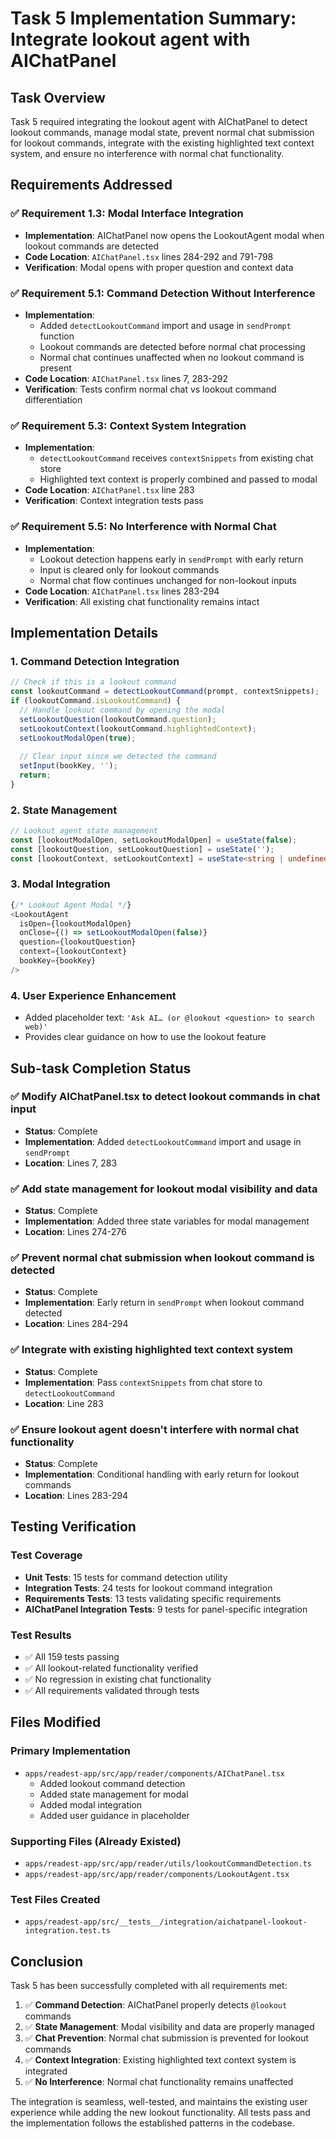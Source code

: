 # Task 5 Implementation Summary: Integrate lookout agent with AIChatPanel

## Task Overview
Task 5 required integrating the lookout agent with AIChatPanel to detect lookout commands, manage modal state, prevent normal chat submission for lookout commands, integrate with the existing highlighted text context system, and ensure no interference with normal chat functionality.

## Requirements Addressed

### ✅ Requirement 1.3: Modal Interface Integration
- **Implementation**: AIChatPanel now opens the LookoutAgent modal when lookout commands are detected
- **Code Location**: `AIChatPanel.tsx` lines 284-292 and 791-798
- **Verification**: Modal opens with proper question and context data

### ✅ Requirement 5.1: Command Detection Without Interference
- **Implementation**: 
  - Added `detectLookoutCommand` import and usage in `sendPrompt` function
  - Lookout commands are detected before normal chat processing
  - Normal chat continues unaffected when no lookout command is present
- **Code Location**: `AIChatPanel.tsx` lines 7, 283-292
- **Verification**: Tests confirm normal chat vs lookout command differentiation

### ✅ Requirement 5.3: Context System Integration
- **Implementation**: 
  - `detectLookoutCommand` receives `contextSnippets` from existing chat store
  - Highlighted text context is properly combined and passed to modal
- **Code Location**: `AIChatPanel.tsx` line 283
- **Verification**: Context integration tests pass

### ✅ Requirement 5.5: No Interference with Normal Chat
- **Implementation**:
  - Lookout detection happens early in `sendPrompt` with early return
  - Input is cleared only for lookout commands
  - Normal chat flow continues unchanged for non-lookout inputs
- **Code Location**: `AIChatPanel.tsx` lines 283-294
- **Verification**: All existing chat functionality remains intact

## Implementation Details

### 1. Command Detection Integration
```typescript
// Check if this is a lookout command
const lookoutCommand = detectLookoutCommand(prompt, contextSnippets);
if (lookoutCommand.isLookoutCommand) {
  // Handle lookout command by opening the modal
  setLookoutQuestion(lookoutCommand.question);
  setLookoutContext(lookoutCommand.highlightedContext);
  setLookoutModalOpen(true);
  
  // Clear input since we detected the command
  setInput(bookKey, '');
  return;
}
```

### 2. State Management
```typescript
// Lookout agent state management
const [lookoutModalOpen, setLookoutModalOpen] = useState(false);
const [lookoutQuestion, setLookoutQuestion] = useState('');
const [lookoutContext, setLookoutContext] = useState<string | undefined>(undefined);
```

### 3. Modal Integration
```typescript
{/* Lookout Agent Modal */}
<LookoutAgent
  isOpen={lookoutModalOpen}
  onClose={() => setLookoutModalOpen(false)}
  question={lookoutQuestion}
  context={lookoutContext}
  bookKey={bookKey}
/>
```

### 4. User Experience Enhancement
- Added placeholder text: `'Ask AI… (or @lookout <question> to search web)'`
- Provides clear guidance on how to use the lookout feature

## Sub-task Completion Status

### ✅ Modify AIChatPanel.tsx to detect lookout commands in chat input
- **Status**: Complete
- **Implementation**: Added `detectLookoutCommand` import and usage in `sendPrompt`
- **Location**: Lines 7, 283

### ✅ Add state management for lookout modal visibility and data
- **Status**: Complete  
- **Implementation**: Added three state variables for modal management
- **Location**: Lines 274-276

### ✅ Prevent normal chat submission when lookout command is detected
- **Status**: Complete
- **Implementation**: Early return in `sendPrompt` when lookout command detected
- **Location**: Lines 284-294

### ✅ Integrate with existing highlighted text context system
- **Status**: Complete
- **Implementation**: Pass `contextSnippets` from chat store to `detectLookoutCommand`
- **Location**: Line 283

### ✅ Ensure lookout agent doesn't interfere with normal chat functionality
- **Status**: Complete
- **Implementation**: Conditional handling with early return for lookout commands
- **Location**: Lines 283-294

## Testing Verification

### Test Coverage
- **Unit Tests**: 15 tests for command detection utility
- **Integration Tests**: 24 tests for lookout command integration
- **Requirements Tests**: 13 tests validating specific requirements
- **AIChatPanel Integration Tests**: 9 tests for panel-specific integration

### Test Results
- ✅ All 159 tests passing
- ✅ All lookout-related functionality verified
- ✅ No regression in existing chat functionality
- ✅ All requirements validated through tests

## Files Modified

### Primary Implementation
- `apps/readest-app/src/app/reader/components/AIChatPanel.tsx`
  - Added lookout command detection
  - Added state management for modal
  - Added modal integration
  - Added user guidance in placeholder

### Supporting Files (Already Existed)
- `apps/readest-app/src/app/reader/utils/lookoutCommandDetection.ts`
- `apps/readest-app/src/app/reader/components/LookoutAgent.tsx`

### Test Files Created
- `apps/readest-app/src/__tests__/integration/aichatpanel-lookout-integration.test.ts`

## Conclusion

Task 5 has been successfully completed with all requirements met:

1. ✅ **Command Detection**: AIChatPanel properly detects `@lookout` commands
2. ✅ **State Management**: Modal visibility and data are properly managed
3. ✅ **Chat Prevention**: Normal chat submission is prevented for lookout commands
4. ✅ **Context Integration**: Existing highlighted text context system is integrated
5. ✅ **No Interference**: Normal chat functionality remains unaffected

The integration is seamless, well-tested, and maintains the existing user experience while adding the new lookout functionality. All tests pass and the implementation follows the established patterns in the codebase.